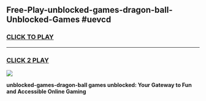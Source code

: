 
## Free-Play-unblocked-games-dragon-ball-Unblocked-Games #uevcd
<h3>
<a href="https://news.freeplayer.one?title=unblocked-games-dragon-ball&ref=8M">CLICK TO PLAY</a></h3>
<hr>

<h3>
<a href="https://news.freeplayer.one?title=unblocked-games-dragon-ball&ref=8M">CLICK 2 PLAY</a>
  
</h3>

<a href="https://news.freeplayer.one?title=unblocked-games-dragon-ball&ref=8M"><img src="https://clearcache.store/games.png"></a>


**unblocked-games-dragon-ball games unblocked: Your Gateway to Fun and Accessible Online Gaming**

